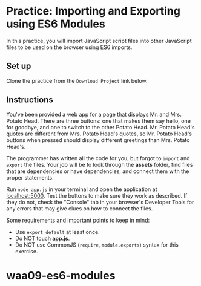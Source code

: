 # Practice: Importing and Exporting using ES6 Modules

In this practice, you will import JavaScript script files into other JavaScript
files to be used on the browser using ES6 imports.

## Set up

Clone the practice from the `Download Project` link below.

## Instructions

You've been provided a web app for a page that displays Mr. and Mrs. Potato
Head. There are three buttons: one that makes them say hello, one for goodbye,
and one to switch to the other Potato Head. Mr. Potato Head's quotes are different
from Mrs. Potato Head's quotes, so Mr. Potato Head's buttons when pressed should
display different greetings than Mrs. Potato Head's.

The programmer has written all the code for you, but forgot to `import` and
`export` the files. Your job will be to look through the __assets__ folder,
find files that are dependencies or have dependencies, and connect them with
the proper statements.

Run `node app.js` in your terminal and open the application at [localhost:5000].
Test the buttons to make sure they work as described. If they do not, check the
"Console" tab in your browser's Developer Tools for any errors that may give
clues on how to connect the files.

Some requirements and important points to keep in mind:

- Use `export default` at least once.
- Do NOT touch __app.js__.
- Do NOT use CommonJS (`require`, `module.exports`) syntax for this exercise.

[localhost:5000]: http://localhost:5000
# waa09-es6-modules
